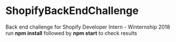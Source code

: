 # ShopifyBackEndChallenge
Back end challenge for Shopify Developer Intern - Winternship 2018 <br>
run <strong>npm install</strong> followed by <strong>npm start</strong> to check results
